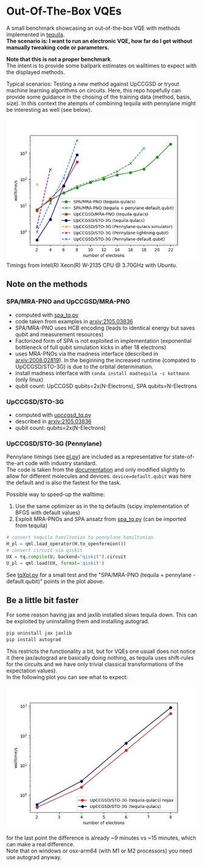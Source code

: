 # Out-Of-The-Box VQEs

A small benchmark showcasing an out-of-the-box VQE with methods implemented in [tequila](https://github.com/tequilahub/tequila).  
**The scenario is: I want to run an electronic VQE, how far do I get without manually tweaking code or parameters.**  


**Note that this is not a proper benchmark**.  
The intent is to provide some ballpark estimates on walltimes to expect with the displayed methods.  


Typical scenarios: Testing a new method against UpCCGSD or tryout machine learning algorithms on circuits. Here, this repo hopefully can provide some guidance in the chosing of the training data (method, basis, size). In this context the atempts of combining tequila with pennylane might be interesting as well (see below).   

<img src="benchmark.png" width=500>
Timings from Intel(R) Xeon(R) W-2135 CPU @ 3.70GHz with Ubuntu.  

## Note on the methods  

### SPA/MRA-PNO and UpCCGSD/MRA-PNO
- computed with [spa_tq.py](script_spa.py)  
- code taken from examples in [arxiv:2105.03836](https://arxiv.org/abs/2105.03836)  
- SPA/MRA-PNO uses HCB encoding (leads to identical energy but saves qubit and measurement resources)  
- Factorized form of SPA is not exploited in implementation (exponential bottleneck of full qubit simulation kicks in after 18 electrons)  
- uses MRA-PNOs via the madness interface (described in [arxiv:2008.02819](https://arxiv.org/abs/2008.02819)). In the beginning the increased runtime (compated to UpCCGSD/STO-3G) is due to the orbital determination.  
- install madness interface with `conda install madtequila -c kottmann` (only linux)  
- qubit count: UpCCGSD qubits=2x(N-Electrons), SPA qubits=N-Electrons  

### UpCCGSD/STO-3G
- computed with [upccgsd_tq.py](script_upccgsd.py)  
- described in [arxiv:2105.03836](https://arxiv.org/abs/2105.03836)  
- qubit count: qubits=2x(N-Electrons)

### UpCCGSD/STO-3G (Pennylane)
Pennylane timings (see [pl.py](pl.py)) are included as a representative for state-of-the-art code with industry standard.  
The code is taken from the [documentation](https://docs.pennylane.ai/en/stable/code/api/pennylane.kUpCCGSD.html) and only modified slightly to allow for different molecules and devices. `device=default.qubit` was here the default and is also the fastest for the task.

Possible way to speed-up the walltime:  
1. Use the same optimizer as in the tq defaults (scipy implementation of BFGS with default values)  
2. Exploit MRA-PNOs and SPA ansatz from [spa_tq.py](spa_tq.py) (can be imported from tequila)

```python
# convert tequila hamiltonian to pennylane hamiltonian
H_pl = qml.load_operator(H.to_openfermion())
# convert circuit via qiskit
UX = tq.compile(U, backend="qiskit").circuit
U_pl = qml.load(UX, format='qiskit')
```

See [tqXpl.py](tqXpl.py) for a small test and the "SPA/MRA-PNO (tequila + pennylane - default.qubit)" points in the plot above.  

## Be a little bit faster
For some reason having jax and jaxlib installed slows tequila down. This can be exploited by uninstalling them and installing autograd.  
```bash
pip uninstall jax jaxlib
pip install autograd
```
This restricts the functionality a bit, but for VQEs one usuall does not notice it (here jax/autograd are basically doing nothing, as tequila uses shift-rules for the circuits and we have only trivial classical transformations of the expectation values).  
In the following plot you can see what to expect:

<img src="benchmark2.png" width=500>

for the last point the difference is already ~9 minutes vs ~15 minutes, which can make a real difference.  
Note that on windows or osx-arm64 (with M1 or M2 processors) you need use autograd anyway.

